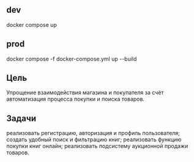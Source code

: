 ## dev
docker compose up

## prod
docker compose -f docker-compose.yml up --build

## Цель
Упрощение взаимодействия магазина и покупателя за счёт автоматизация процесса покупки и поиска товаров.
## Задачи
реализовать регистрацию, авторизация и профиль пользователя;
создать удобный поиск и фильтрацию книг;
реализовать функцию покупки книг онлайн;
реализовать подсистему аукционной продажи товаров.
